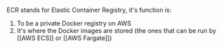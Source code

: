 ECR stands for Elastic Container Registry, it's function is:

1. To be a private Docker registry on AWS
2. It's where the Docker images are stored (the ones that can be run by [[AWS ECS]] or [[AWS Fargate]])

